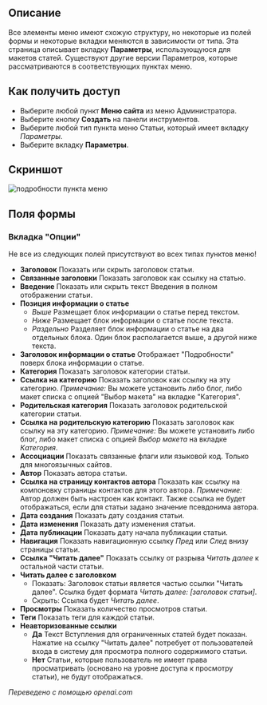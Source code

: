<!-- Filename: Help6.x:Menu_Item_Article_Options / Display title: Параметры статьи элемента меню  -->

## Описание

Все элементы меню имеют схожую структуру, но некоторые из полей формы и некоторые вкладки меняются в зависимости от типа. Эта страница описывает вкладку **Параметры**, использующуюся для макетов статей. Существуют другие версии Параметров, которые рассматриваются в соответствующих пунктах меню.

## Как получить доступ

* Выберите любой пункт **Меню сайта** из меню Администратора.
* Выберите кнопку **Создать** на панели инструментов.
* Выберите любой тип пункта меню Статьи, который имеет вкладку *Параметры*.
* Выберите вкладку **Параметры**.

## Скриншот

![подробности пункта меню](../../../ru/images/menu-items-common/articles-article-options.png)

## Поля формы

### Вкладка "Опции"

Не все из следующих полей присутствуют во всех типах пунктов меню!

- **Заголовок** Показать или скрыть заголовок статьи.
- **Связанные заголовки** Показать заголовок как ссылку на статью.
- **Введение** Показать или скрыть текст Введения в полном отображении статьи.
- **Позиция информации о статье**
  - *Выше* Размещает блок информации о статье перед текстом.
  - *Ниже* Размещает блок информации о статье после текста.
  - *Раздельно* Разделяет блок информации о статье на два отдельных блока.
    Один блок располагается выше, а другой ниже текста.
- **Заголовок информации о статье** Отображает "Подробности" поверх блока
  информации о статье.
- **Категория** Показать заголовок категории статьи.
- **Ссылка на категорию** Показать заголовок как ссылку на эту категорию. 
  *Примечание:* Вы можете установить либо блог, либо макет списка с опцией 
  "Выбор макета" на вкладке "Категория".
- **Родительская категория** Показать заголовок родительской категории статьи.
- **Ссылка на родительскую категорию** Показать заголовок как ссылку на эту 
  категорию. *Примечание:* Вы можете установить либо блог, либо макет списка
  с опцией *Выбор макета* на вкладке *Категория*.
- **Ассоциации** Показать связанные флаги или языковой код.
  Только для многоязычных сайтов.
- **Автор** Показать автора статьи.
- **Ссылка на страницу контактов автора** Показать как ссылку на компоновку
  страницы контактов для этого автора. *Примечание:* Автор должен быть
  настроен как контакт. Также ссылка не будет отображаться, если для статьи
  задано значение псевдонима автора.
- **Дата создания** Показать дату создания статьи.
- **Дата изменения** Показать дату изменения статьи.
- **Дата публикации** Показать дату начала публикации статьи.
- **Навигация** Показать навигационную ссылку *Пред* или *След* внизу страницы
  статьи.
- **Ссылка "Читать далее"** Показать ссылку от разрыва *Читать далее* к
  остальной части статьи.
- **Читать далее с заголовком**
  - Показать: Заголовок статьи является частью ссылки "Читать далее".
    Ссылка будет формата *Читать далее: \[заголовок статьи\]*.
  - Скрыть: Ссылка будет *Читать далее*.
- **Просмотры** Показать количество просмотров статьи.
- **Теги** Показать теги для каждой статьи.
- **Неавторизованные ссылки**
  - **Да** Текст Вступления для ограниченных статей будет показан. 
    Нажатие на ссылку "Читать далее" потребует от пользователей 
    входа в систему для просмотра полного содержимого статьи.
  - **Нет** Статьи, которые пользователь не имеет права просматривать 
    (основано на уровне доступа к просмотру статьи), не будут отображаться.

*Переведено с помощью openai.com*

